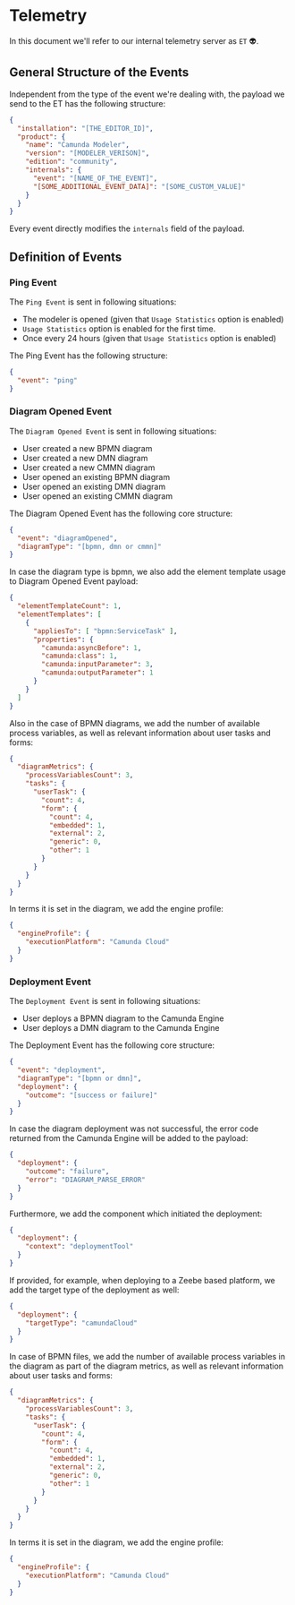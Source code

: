 # Telemetry

In this document we'll refer to our internal telemetry server as `ET` :alien:.

## General Structure of the Events
Independent from the type of the event we're dealing with, the payload we send to the ET has the following structure:
```json
{
  "installation": "[THE_EDITOR_ID]",
  "product": {
    "name": "Camunda Modeler",
    "version": "[MODELER_VERISON]",
    "edition": "community",
    "internals": {
      "event": "[NAME_OF_THE_EVENT]",
      "[SOME_ADDITIONAL_EVENT_DATA]": "[SOME_CUSTOM_VALUE]"
    }
  }
}
```

Every event directly modifies the `internals` field of the payload.

## Definition of Events

### Ping Event
The `Ping Event` is sent in following situations:

 - The modeler is opened (given that `Usage Statistics` option is enabled)
 - `Usage Statistics` option is enabled for the first time.
 - Once every 24 hours (given that `Usage Statistics` option is enabled)

The Ping Event has the following structure:
```json
{
  "event": "ping"
}
```

### Diagram Opened Event
The `Diagram Opened Event` is sent in following situations:

 - User created a new BPMN diagram
 - User created a new DMN diagram
 - User created a new CMMN diagram
 - User opened an existing BPMN diagram
 - User opened an existing DMN diagram
 - User opened an existing CMMN diagram

The Diagram Opened Event has the following core structure:
```json
{
  "event": "diagramOpened",
  "diagramType": "[bpmn, dmn or cmmn]"
}
```

In case the diagram type is bpmn, we also add the element template usage to
Diagram Opened Event payload:

```json
{
  "elementTemplateCount": 1,
  "elementTemplates": [
    {
      "appliesTo": [ "bpmn:ServiceTask" ],
      "properties": {
        "camunda:asyncBefore": 1,
        "camunda:class": 1,
        "camunda:inputParameter": 3,
        "camunda:outputParameter": 1
      }
    }
  ]
}
```

Also in the case of BPMN diagrams, we add the number of available process variables,
as well as relevant information about user tasks and forms:

```json
{
  "diagramMetrics": {
    "processVariablesCount": 3,
    "tasks": {
      "userTask": {
        "count": 4,
        "form": {
          "count": 4,
          "embedded": 1,
          "external": 2,
          "generic": 0,
          "other": 1
        }
      }
    }
  }
}
```

In terms it is set in the diagram, we add the engine profile:

```json
{
  "engineProfile": {
    "executionPlatform": "Camunda Cloud"
  }
}
```

### Deployment Event
The `Deployment Event` is sent in following situations:

 - User deploys a BPMN diagram to the Camunda Engine
 - User deploys a DMN diagram to the Camunda Engine

The Deployment Event has the following core structure:
```json
{
  "event": "deployment",
  "diagramType": "[bpmn or dmn]",
  "deployment": {
    "outcome": "[success or failure]"
  }
}
```

In case the diagram deployment was not successful, the error code returned from the Camunda Engine will be added to the payload:

```json
{
  "deployment": {
    "outcome": "failure",
    "error": "DIAGRAM_PARSE_ERROR"
  }
}
```

Furthermore, we add the component which initiated the deployment:

```json
{
  "deployment": {
    "context": "deploymentTool"
  }
}
```

If provided, for example, when deploying to a Zeebe based platform, we add the target type of the deployment as well:

```json
{
  "deployment": {
    "targetType": "camundaCloud"
  }
}
```

In case of BPMN files, we add the number of available process variables in the diagram as part of the diagram metrics,
as well as relevant information about user tasks and forms:

```json
{
  "diagramMetrics": {
    "processVariablesCount": 3,
    "tasks": {
      "userTask": {
        "count": 4,
        "form": {
          "count": 4,
          "embedded": 1,
          "external": 2,
          "generic": 0,
          "other": 1
        }
      }
    }
  }
}
```

In terms it is set in the diagram, we add the engine profile:

```json
{
  "engineProfile": {
    "executionPlatform": "Camunda Cloud"
  }
}
```
